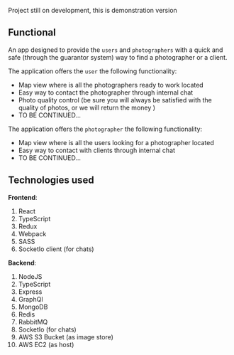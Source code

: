 Project still on development, this is demonstration version

## Functional

An app designed to provide the `users` and `photographers` with a quick and safe (through the guarantor system) way to find a photographer or a client.

The application offers the `user` the following functionality:

- Map view where is all the photographers ready to work located
- Easy way to contact the photographer through internal chat
- Photo quality control (be sure you will always be satisfied with the quality of photos, or we will return the money )
- TO BE CONTINUED...

The application offers the `photographer` the following functionality:

- Map view where is all the users looking for a photographer located
- Easy way to contact with clients through internal chat
- TO BE CONTINUED...

## Technologies used

**Frontend**:

1. React
2. TypeScript
3. Redux
4. Webpack
5. SASS
6. SocketIo client (for chats)

**Backend**:

1. NodeJS
2. TypeScript
3. Express
4. GraphQl
5. MongoDB
6. Redis
7. RabbitMQ
8. SocketIo (for chats)
9. AWS S3 Bucket (as image store)
10. AWS EC2 (as host)
